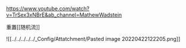 https://www.youtube.com/watch?v=TrSex3xNBrE&ab_channel=MathewWadstein

重置[[随机流]]

![[../../../../../_Config/Attatchment/Pasted image 20220422122205.png]]